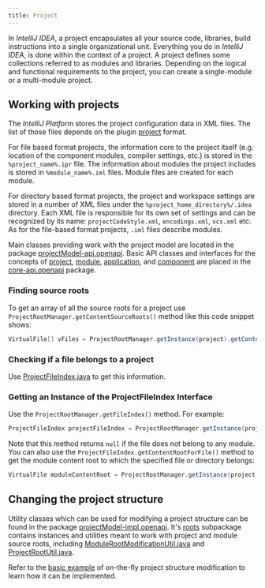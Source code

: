 ```yaml
---
title: Project
---
```


In *IntelliJ IDEA*, a project encapsulates all your source code, libraries, build instructions into a single organizational unit. Everything you do in *IntelliJ IDEA*, is done within the context of a project. A project defines some collections referred to as modules and libraries. Depending on the logical and functional requirements to the project, you can create a single-module or a multi-module project.

## Working with projects

The *IntelliJ Platform* stores the project configuration data in XML files. The list of those files depends on the plugin [project](http://www.jetbrains.com/idea/help/project.html) format.

For file based format projects, the information core to the project itself (e.g. location of the component modules, compiler settings, etc.) is stored in the `%project_name%.ipr` file. The information about modules the project includes is stored in `%module_name%.iml` files. Module files are created for each module.

For directory based format projects, the project and workspace settings are stored in a number of XML files under the `%project_home_directory%/.idea` directory. Each XML file is responsible for its own set of settings and can be recognized by its name: `projectCodeStyle.xml`, `encodings.xml`, `vcs.xml` etc. As for the file-based format projects, `.iml` files describe modules.

Main classes providing work with the project model are located in the package [projectModel-api.openapi](https://github.com/JetBrains/intellij-community/tree/master/platform/projectModel-api/src/com/intellij/openapi). Basic API classes and interfaces for the concepts of [project](https://upsource.jetbrains.com/idea-community/file/1731d054af4ca27aa827c03929e27eeb0e6a8366/platform/core-api/src/com/intellij/openapi/project/Project.java), [module](https://upsource.jetbrains.com/idea-community/file/1731d054af4ca27aa827c03929e27eeb0e6a8366/platform/core-api/src/com/intellij/openapi/module/Module.java), [application](https://upsource.jetbrains.com/idea-community/file/1731d054af4ca27aa827c03929e27eeb0e6a8366/platform/core-api/src/com/intellij/openapi/application/Application.java), and [component](https://upsource.jetbrains.com/idea-community/file/1731d054af4ca27aa827c03929e27eeb0e6a8366/platform/core-api/src/com/intellij/openapi/components/ProjectComponent.java) are placed in the [core-api.openapi](https://github.com/JetBrains/intellij-community/tree/master/platform/core-api/src/com/intellij/openapi) package.

### Finding source roots

To get an array of all the source roots for a project use `ProjectRootManager.getContentSourceRoots()` method like this code snippet shows:

```java
VirtualFile[] vFiles = ProjectRootManager.getInstance(project).getContentSourceRoots();
```

### Checking if a file belongs to a project

Use [ProjectFileIndex.java](https://upsource.jetbrains.com/idea-community/file/1731d054af4ca27aa827c03929e27eeb0e6a8366/platform/projectModel-api/src/com/intellij/openapi/roots/ProjectFileIndex.java) to get this information.

### Getting an Instance of the ProjectFileIndex Interface

Use the `ProjectRootManager.getFileIndex()` method. For example:

```java
ProjectFileIndex projectFileIndex = ProjectRootManager.getInstance(project).getFileIndex();
```

Note that this method returns `null` if the file does not belong to any module. You can also use the `ProjectFileIndex.getContentRootForFile()` method to get the module content root to which the specified file or directory belongs:

```java
VirtualFile moduleContentRoot = ProjectRootManager.getInstance(project).getFileIndex().getContentRootForFile(virtualFileOrDirectory);
```

## Changing the project structure

Utility classes which can be used for modifying a project structure can be found in the package [projectModel-impl.openapi](https://github.com/JetBrains/intellij-community/tree/master/platform/projectModel-impl/src/com/intellij/openapi). It's [roots](https://github.com/JetBrains/intellij-community/tree/master/platform/projectModel-impl/src/com/intellij/openapi/roots/) subpackage contains instances and utilities meant to work with project and module source roots, including [ModuleRootModificationUtil.java](https://upsource.jetbrains.com/idea-community/file/1731d054af4ca27aa827c03929e27eeb0e6a8366/platform/projectModel-api/src/com/intellij/openapi/roots/ModuleRootModificationUtil.java) and [ProjectRootUtil.java](https://upsource.jetbrains.com/idea-community/file/1731d054af4ca27aa827c03929e27eeb0e6a8366/platform/projectModel-impl/src/com/intellij/openapi/projectRoots/impl/ProjectRootUtil.java).

Refer to the [basic example](https://github.com/JetBrains/intellij-sdk-docs/blob/master/code_samples/project_model/src/com/intellij/tutorials/project/model/ModificationAction.java) of on-the-fly project structure modification to learn how it can be implemented.
